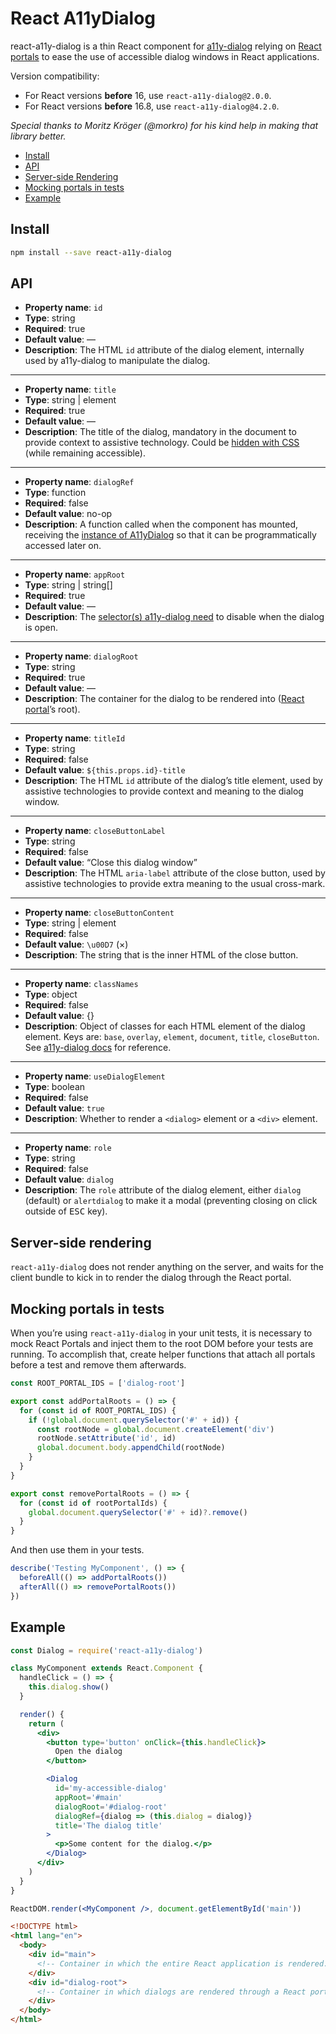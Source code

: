 # React A11yDialog

react-a11y-dialog is a thin React component for [a11y-dialog](https://github.com/edenspiekermann/a11y-dialog) relying on [React portals](https://reactjs.org/docs/portals.html) to ease the use of accessible dialog windows in React applications.

Version compatibility:

- For React versions **before** 16, use `react-a11y-dialog@2.0.0`.
- For React versions **before** 16.8, use `react-a11y-dialog@4.2.0`.

_Special thanks to Moritz Kröger (@morkro) for his kind help in making that library better._

- [Install](#install)
- [API](#api)
- [Server-side Rendering](#server-side-rendering)
- [Mocking portals in tests](#mocking-portals-in-tests)
- [Example](#example)

## Install

```sh
npm install --save react-a11y-dialog
```

## API

- **Property name**: `id`
- **Type**: string
- **Required**: true
- **Default value**: —
- **Description**: The HTML `id` attribute of the dialog element, internally used by a11y-dialog to manipulate the dialog.

---

- **Property name**: `title`
- **Type**: string | element
- **Required**: true
- **Default value**: —
- **Description**: The title of the dialog, mandatory in the document to provide context to assistive technology. Could be [hidden with CSS](https://hugogiraudel.com/2016/10/13/css-hide-and-seek/) (while remaining accessible).

---

- **Property name**: `dialogRef`
- **Type**: function
- **Required**: false
- **Default value**: no-op
- **Description**: A function called when the component has mounted, receiving the [instance of A11yDialog](http://edenspiekermann.github.io/a11y-dialog/#js-api) so that it can be programmatically accessed later on.

---

- **Property name**: `appRoot`
- **Type**: string | string[]
- **Required**: true
- **Default value**: —
- **Description**: The [selector(s) a11y-dialog need](http://edenspiekermann.github.io/a11y-dialog/#javascript-instantiation) to disable when the dialog is open.

---

- **Property name**: `dialogRoot`
- **Type**: string
- **Required**: true
- **Default value**: —
- **Description**: The container for the dialog to be rendered into ([React portal](https://reactjs.org/docs/portals.html)’s root).

---

- **Property name**: `titleId`
- **Type**: string
- **Required**: false
- **Default value**: `${this.props.id}-title`
- **Description**: The HTML `id` attribute of the dialog’s title element, used by assistive technologies to provide context and meaning to the dialog window.

---

- **Property name**: `closeButtonLabel`
- **Type**: string
- **Required**: false
- **Default value**: “Close this dialog window”
- **Description**: The HTML `aria-label` attribute of the close button, used by assistive technologies to provide extra meaning to the usual cross-mark.

---

- **Property name**: `closeButtonContent`
- **Type**: string | element
- **Required**: false
- **Default value**: `\u00D7` (×)
- **Description**: The string that is the inner HTML of the close button.

---

- **Property name**: `classNames`
- **Type**: object
- **Required**: false
- **Default value**: {}
- **Description**: Object of classes for each HTML element of the dialog element. Keys are: `base`, `overlay`, `element`, `document`, `title`, `closeButton`. See [a11y-dialog docs](http://edenspiekermann.github.io/a11y-dialog/#expected-dom-structure) for reference.

---

- **Property name**: `useDialogElement`
- **Type**: boolean
- **Required**: false
- **Default value**: `true`
- **Description**: Whether to render a `<dialog>` element or a `<div>` element.

---

- **Property name**: `role`
- **Type**: string
- **Required**: false
- **Default value**: `dialog`
- **Description**: The `role` attribute of the dialog element, either `dialog` (default) or `alertdialog` to make it a modal (preventing closing on click outside of <kbd>ESC</kbd> key).

## Server-side rendering

`react-a11y-dialog` does not render anything on the server, and waits for the client bundle to kick in to render the dialog through the React portal.

## Mocking portals in tests

When you’re using `react-a11y-dialog` in your unit tests, it is necessary to mock React Portals and inject them to the root DOM before your tests are running. To accomplish that, create helper functions that attach all portals before a test and remove them afterwards.

```js
const ROOT_PORTAL_IDS = ['dialog-root']

export const addPortalRoots = () => {
  for (const id of ROOT_PORTAL_IDS) {
    if (!global.document.querySelector('#' + id)) {
      const rootNode = global.document.createElement('div')
      rootNode.setAttribute('id', id)
      global.document.body.appendChild(rootNode)
    }
  }
}

export const removePortalRoots = () => {
  for (const id of rootPortalIds) {
    global.document.querySelector('#' + id)?.remove()
  }
}
```

And then use them in your tests.

```js
describe('Testing MyComponent', () => {
  beforeAll(() => addPortalRoots())
  afterAll(() => removePortalRoots())
})
```

## Example

```jsx
const Dialog = require('react-a11y-dialog')

class MyComponent extends React.Component {
  handleClick = () => {
    this.dialog.show()
  }

  render() {
    return (
      <div>
        <button type='button' onClick={this.handleClick}>
          Open the dialog
        </button>

        <Dialog
          id='my-accessible-dialog'
          appRoot='#main'
          dialogRoot='#dialog-root'
          dialogRef={dialog => (this.dialog = dialog)}
          title='The dialog title'
        >
          <p>Some content for the dialog.</p>
        </Dialog>
      </div>
    )
  }
}

ReactDOM.render(<MyComponent />, document.getElementById('main'))
```

```html
<!DOCTYPE html>
<html lang="en">
  <body>
    <div id="main">
      <!-- Container in which the entire React application is rendered. -->
    </div>
    <div id="dialog-root">
      <!-- Container in which dialogs are rendered through a React portal. -->
    </div>
  </body>
</html>
```
